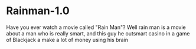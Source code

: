 # Rainman-1.0
Have you ever watch a movie called "Rain Man"? Well rain man is a movie about a man who is really smart, and this guy he outsmart casino in a game of Blackjack a make a lot of money using his brain
